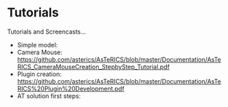 # Tutorials

Tutorials and Screencasts...

 * Simple model: 
 * Camera Mouse: https://github.com/asterics/AsTeRICS/blob/master/Documentation/AsTeRICS_CameraMouseCreation_StepbyStep_Tutorial.pdf
 * Plugin creation: https://github.com/asterics/AsTeRICS/blob/master/Documentation/AsTeRICS%20Plugin%20Development.pdf
 * AT solution first steps: 

